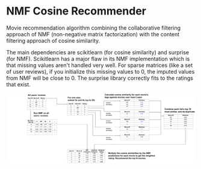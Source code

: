 # NMF Cosine Recommender
Movie recommendation algorithm combining the collaborative filtering approach of NMF (non-negative matrix factorization) with the content filtering approach of cosine similarity.

The main dependencies are scikitlearn (for cosine similarity) and surprise (for NMF). Scikitlearn has a major flaw in its NMF implementation which is that missing values aren't handled very well. For sparse matrices (like a set of user reviews), if you initialize this missing values to 0, the imputed values from NMF will be close to 0. The surprise library correctly fits to the ratings that exist.

![NMF-Cosine schema](NMF-Cosine.svg)
